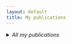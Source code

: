 ```yaml
---
layout: default
title: My publications
---
```


<details>
<summary><i>All my publications</i></summary>
{% include publications %}
</details>